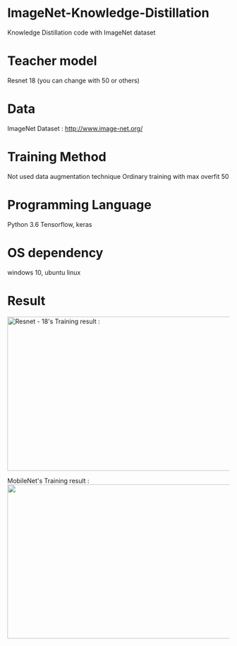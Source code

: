 # ImageNet-Knowledge-Distillation
Knowledge Distillation code with ImageNet dataset

# Teacher model
Resnet 18 (you can change with 50 or others)

# Data
ImageNet Dataset : http://www.image-net.org/

# Training Method
Not used data augmentation technique
Ordinary training with max overfit 50

# Programming Language
Python 3.6
Tensorflow, keras

# OS dependency
windows 10, ubuntu linux

# Result
<img src="https://user-images.githubusercontent.com/29685163/49656613-20093680-fa81-11e8-97fb-ecb63c1ed385.png" width = "675" height = "350" alt = "Resnet - 18's Training result :">

MobileNet's Training result : 
<img src="https://user-images.githubusercontent.com/29685163/49656474-cdc81580-fa80-11e8-8477-a5b31ab88e8c.png" width = "675" height = "350">


